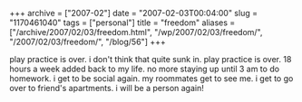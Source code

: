 +++
archive = ["2007-02"]
date = "2007-02-03T00:04:00"
slug = "1170461040"
tags = ["personal"]
title = "freedom"
aliases = ["/archive/2007/02/03/freedom.html", "/wp/2007/02/03/freedom/", "/2007/02/03/freedom/", "/blog/56"]
+++

play practice is over. i don't think that quite sunk in. play practice is
over. 18 hours a week added back to my life. no more staying up until 3 am
to do homework. i get to be social again. my roommates get to see me.
i get to go over to friend's apartments. i will be a person again!

